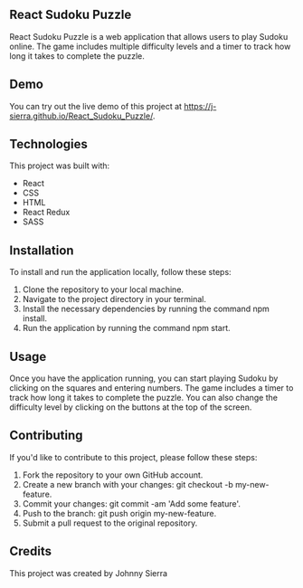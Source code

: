 ## React Sudoku Puzzle

React Sudoku Puzzle is a web application that allows users to play Sudoku online. The game includes multiple difficulty levels and a timer to track how long it takes to complete the puzzle.

## Demo

You can try out the live demo of this project at https://j-sierra.github.io/React_Sudoku_Puzzle/.

## Technologies

This project was built with:

* React
* CSS
* HTML
* React Redux
* SASS

## Installation
To install and run the application locally, follow these steps:

1. Clone the repository to your local machine.
2. Navigate to the project directory in your terminal.
3. Install the necessary dependencies by running the command npm install.
4. Run the application by running the command npm start.


## Usage

Once you have the application running, you can start playing Sudoku by clicking on the squares and entering numbers. The game includes a timer to track how long it takes to complete the puzzle. You can also change the difficulty level by clicking on the buttons at the top of the screen.

## Contributing

If you'd like to contribute to this project, please follow these steps:

1. Fork the repository to your own GitHub account.
2. Create a new branch with your changes: git checkout -b my-new-feature.
3. Commit your changes: git commit -am 'Add some feature'.
4. Push to the branch: git push origin my-new-feature.
5. Submit a pull request to the original repository.


## Credits

This project was created by Johnny Sierra
